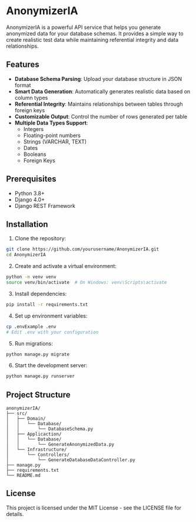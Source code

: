 # AnonymizerIA

AnonymizerIA is a powerful API service that helps you generate anonymized data for your database schemas. It provides a simple way to create realistic test data while maintaining referential integrity and data relationships.

## Features

- **Database Schema Parsing**: Upload your database structure in JSON format
- **Smart Data Generation**: Automatically generates realistic data based on column types
- **Referential Integrity**: Maintains relationships between tables through foreign keys
- **Customizable Output**: Control the number of rows generated per table
- **Multiple Data Types Support**:
  - Integers
  - Floating-point numbers
  - Strings (VARCHAR, TEXT)
  - Dates
  - Booleans
  - Foreign Keys

## Prerequisites

- Python 3.8+
- Django 4.0+
- Django REST Framework

## Installation

1. Clone the repository:
```bash
git clone https://github.com/yourusername/AnonymizerIA.git
cd AnonymizerIA
```

2. Create and activate a virtual environment:
```bash
python -m venv venv
source venv/bin/activate  # On Windows: venv\Scripts\activate
```

3. Install dependencies:
```bash
pip install -r requirements.txt
```

4. Set up environment variables:
```bash
cp .envExample .env
# Edit .env with your configuration
```

5. Run migrations:
```bash
python manage.py migrate
```

6. Start the development server:
```bash
python manage.py runserver
```

## Project Structure

```
anonymizerIA/
├── src/
│   ├── Domain/
│   │   └── Database/
│   │       └── DatabaseSchema.py
│   ├── Applicaction/
│   │   └── Database/
│   │       └── GenerateAnonymizedData.py
│   └── Infrastructure/
│       └── Controllers/
│           └── GenerateDatabaseDataController.py
├── manage.py
├── requirements.txt
└── README.md
```

## License

This project is licensed under the MIT License - see the LICENSE file for details.